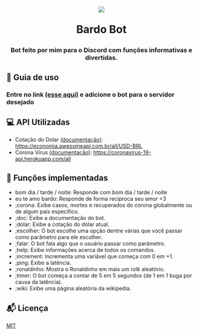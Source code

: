 <h1 align="center">
<img src="https://i.redd.it/0l5d38marxw31.jpg" />

Bardo Bot

</h1>
<h3 align="center"> Bot feito por mim para o Discord com funções informativas e divertidas. </h3>

## :book: Guia de uso

### Entre no link [(esse aqui)](https://discordapp.com/oauth2/authorize?=&client_id=682593546511188025&scope=bot&permissions=8) e adicione o bot para o servidor desejado

## :computer: API Utilizadas

- Cotação do Dolar [(documentação)](https://docs.awesomeapi.com.br/api-de-moedas): https://economia.awesomeapi.com.br/all/USD-BRL
- Corona Vírus [(documentação)](https://github.com/javieraviles/covidAPI): https://coronavirus-19-api.herokuapp.com/all

## :scroll: Funções implementadas

- bom dia / tarde / noite: Responde com bom dia / tarde / noite
- eu te amo bardo: Responde de forma recíproca seu amor <3
- ;corona: Exibe casos, mortes e recuperados do corona globalmente ou de algum país específico.
- ;doc: Exibe a documentação do bot.
- ;dolar: Exibe a cotação do dólar atual.
- ;escolher: O bot escolhe uma opção dentre várias que você passar como parâmetro para ele escolher.
- ;falar: O bot fala algo que o usuário passar como parâmetro.
- ;help: Exibe informações acerca de todos os comandos.
- ;increment: Incrementa uma variável que começa com 0 em +1.
- ;ping: Exibe a latência.
- ;ronaldinho: Mostra o Ronaldinho em mais um rolê aleatório.
- ;timer: O bot começa a contar de 5 em 5 segundos (de 1 em 1 buga por causa da latência).
- ;wiki: Exibe uma página aleatória da wikipedia.

## :mailbox_with_mail: Licença

[MIT](https://choosealicense.com/licenses/mit/)
